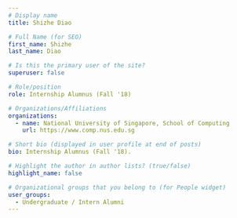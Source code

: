 ```yaml
---
# Display name
title: Shizhe Diao

# Full Name (for SEO) 
first_name: Shizhe
last_name: Diao

# Is this the primary user of the site?
superuser: false

# Role/position
role: Internship Alumnus (Fall '18)

# Organizations/Affiliations
organizations:
  - name: National University of Singapore, School of Computing
    url: https://www.comp.nus.edu.sg

# Short bio (displayed in user profile at end of posts)
bio: Internship Alumnus (Fall '18). 

# Highlight the author in author lists? (true/false)
highlight_name: false

# Organizational groups that you belong to (for People widget)
user_groups:
  - Undergraduate / Intern Alumni
---
```

